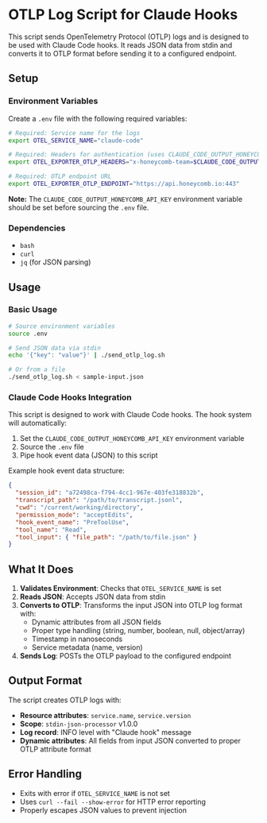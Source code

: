 # OTLP Log Script for Claude Hooks

This script sends OpenTelemetry Protocol (OTLP) logs and is designed to be used with Claude Code hooks. It reads JSON data from stdin and converts it to OTLP format before sending it to a configured endpoint.

## Setup

### Environment Variables

Create a `.env` file with the following required variables:

```bash
# Required: Service name for the logs
export OTEL_SERVICE_NAME="claude-code"

# Required: Headers for authentication (uses CLAUDE_CODE_OUTPUT_HONEYCOMB_API_KEY)
export OTEL_EXPORTER_OTLP_HEADERS="x-honeycomb-team=$CLAUDE_CODE_OUTPUT_HONEYCOMB_API_KEY"

# Required: OTLP endpoint URL
export OTEL_EXPORTER_OTLP_ENDPOINT="https://api.honeycomb.io:443"
```

**Note:** The `CLAUDE_CODE_OUTPUT_HONEYCOMB_API_KEY` environment variable should be set before sourcing the `.env` file.

### Dependencies

- `bash`
- `curl`
- `jq` (for JSON parsing)

## Usage

### Basic Usage

```bash
# Source environment variables
source .env

# Send JSON data via stdin
echo '{"key": "value"}' | ./send_otlp_log.sh

# Or from a file
./send_otlp_log.sh < sample-input.json
```

### Claude Code Hooks Integration

This script is designed to work with Claude Code hooks. The hook system will automatically:

1. Set the `CLAUDE_CODE_OUTPUT_HONEYCOMB_API_KEY` environment variable
2. Source the `.env` file 
3. Pipe hook event data (JSON) to this script

Example hook event data structure:
```json
{
  "session_id": "a72498ca-f794-4cc1-967e-403fe318832b",
  "transcript_path": "/path/to/transcript.jsonl",
  "cwd": "/current/working/directory",
  "permission_mode": "acceptEdits",
  "hook_event_name": "PreToolUse",
  "tool_name": "Read",
  "tool_input": { "file_path": "/path/to/file.json" }
}
```

## What It Does

1. **Validates Environment**: Checks that `OTEL_SERVICE_NAME` is set
2. **Reads JSON**: Accepts JSON data from stdin
3. **Converts to OTLP**: Transforms the input JSON into OTLP log format with:
   - Dynamic attributes from all JSON fields
   - Proper type handling (string, number, boolean, null, object/array)
   - Timestamp in nanoseconds
   - Service metadata (name, version)
4. **Sends Log**: POSTs the OTLP payload to the configured endpoint

## Output Format

The script creates OTLP logs with:
- **Resource attributes**: `service.name`, `service.version`
- **Scope**: `stdin-json-processor` v1.0.0
- **Log record**: INFO level with "Claude hook" message
- **Dynamic attributes**: All fields from input JSON converted to proper OTLP attribute format

## Error Handling

- Exits with error if `OTEL_SERVICE_NAME` is not set
- Uses `curl --fail --show-error` for HTTP error reporting
- Properly escapes JSON values to prevent injection